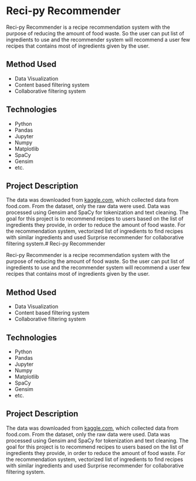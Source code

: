 # Reci-py Recommender

Reci-py Recommender is a recipe recommendation system with the purpose of reducing the amount of food waste. So the user can put list of ingredients to use and the recommender system will recommend a user few recipes that contains most of ingredients given by the user.

## Method Used
* Data Visualization
* Content based filtering system
* Collaborative filtering system

## Technologies
* Python
* Pandas
* Jupyter
* Numpy
* Matplotlib
* SpaCy
* Gensim
* etc.

## Project Description
The data was downloaded from [kaggle.com](https://www.kaggle.com/shuyangli94/food-com-recipes-and-user-interactions), which collected data from food.com. From the dataset, only the raw data were used. Data was processed using Gensim and SpaCy for tokenization and text cleaning. The goal for this project is to recommend recipes to users based on the list of ingredients they provide, in order to reduce the amount of food waste. For the recommendation system, vectorized list of ingredients to find recipes with similar ingredients and used Surprise recommender for collaborative filtering system.# Reci-py Recommender

Reci-py Recommender is a recipe recommendation system with the purpose of reducing the amount of food waste. So the user can put list of ingredients to use and the recommender system will recommend a user few recipes that contains most of ingredients given by the user.

## Method Used
* Data Visualization
* Content based filtering system
* Collaborative filtering system

## Technologies
* Python
* Pandas
* Jupyter
* Numpy
* Matplotlib
* SpaCy
* Gensim
* etc.

## Project Description
The data was downloaded from [kaggle.com](https://www.kaggle.com/shuyangli94/food-com-recipes-and-user-interactions), which collected data from food.com. From the dataset, only the raw data were used. Data was processed using Gensim and SpaCy for tokenization and text cleaning. The goal for this project is to recommend recipes to users based on the list of ingredients they provide, in order to reduce the amount of food waste. For the recommendation system, vectorized list of ingredients to find recipes with similar ingredients and used Surprise recommender for collaborative filtering system.
